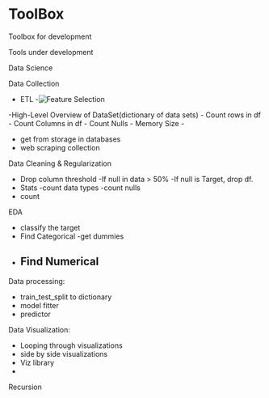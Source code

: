 # ToolBox
Toolbox for development

Tools under development

Data Science
  
Data Collection
 - ETL
   -![Feature Selection](https://miro.medium.com/v2/resize:fit:720/format:webp/1*tzfWABEHK9-4SOaSl1mdRA.png)


   
 -High-Level Overview of DataSet(dictionary of data sets)
    - Count rows in df
    - Count Columns in df
    - Count Nulls
    - Memory Size
    - 
  - get from storage in databases
  - web scraping collection
    
  
Data Cleaning & Regularization
  - Drop column threshold
    -If null in data > 50%
    -If null is Target, drop df.
  - Stats
    -count data types
    -count nulls
  - count 

EDA
  - classify the target
  - Find Categorical
      -get dummies
  - Find Numerical
     -   

Data processing:
  - train_test_split to dictionary
  - model fitter
  - predictor

Data Visualization:
  - Looping through visualizations
  - side by side visualizations
  - Viz library
  - 

Recursion 


 
